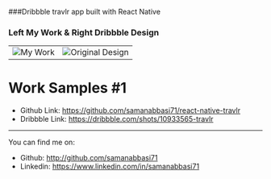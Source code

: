 ###Dribbble travlr app built with React Native

### Left My Work & Right Dribbble Design
|||
|--|--|
|![My Work](https://raw.githubusercontent.com/samanabbasi71/react-native-travlr/master/Simulator%20Screen%20Recording%20-%20iPhone%2012%20-%202021-10-30%20at%2015.55.38.gif)|![Original Design](https://raw.githubusercontent.com/samanabbasi71/react-native-travlr/master/image_processing20200404-30626-1114cb1.gif)


# Work Samples #1
- Github Link: https://github.com/samanabbasi71/react-native-travlr
- Dribbble Link: https://dribbble.com/shots/10933565-travlr

---

You can find me on:

- Github: http://github.com/samanabbasi71
- Linkedin: https://www.linkedin.com/in/samanabbasi71

